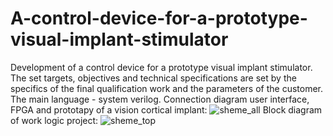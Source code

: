# A-control-device-for-a-prototype-visual-implant-stimulator
Development of a control device for a prototype visual implant stimulator. The set targets, objectives and technical specifications are set by the specifics of the final qualification work and the parameters of the customer.  The main language - system verilog. Сonnection diagram user interface, FPGA and prototapy of a vision cortical implant: 
![sheme_all](https://github.com/Undec1ded/A-control-device-for-a-prototype-visual-implant-stimulator/assets/80984117/b875d6ce-dbc7-4f73-bdf3-a16bdde16db8)
Block diagram of work logic project:
![sheme_top](https://github.com/Undec1ded/A-control-device-for-a-prototype-visual-implant-stimulator/assets/80984117/2350fe6e-4c97-40d5-855f-cb2a97606e18)
